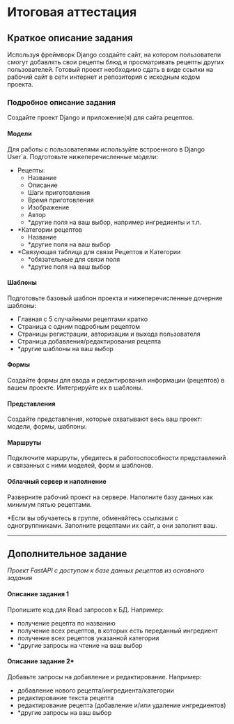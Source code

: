 # Итоговая аттестация

## Краткое описание задания

Используя фреймворк Django создайте сайт, на котором пользователи смогут
добавлять свои рецепты блюд и просматривать рецепты других пользователей.
Готовый проект необходимо сдать в виде ссылки на рабочий сайт в сети интернет и
репозитория с исходным кодом проекта.

### Подробное описание задания

Создайте проект Django и приложение(я) для сайта рецептов.

#### Модели

Для работы с пользователями используйте встроенного в Django User`a.
Подготовьте нижеперечисленные модели:
* Рецепты:
  * Название
  * Описание
  * Шаги приготовления
  * Время приготовления
  * Изображение
  * Автор
  * *другие поля на ваш выбор, например ингредиенты и т.п.
* *Категории рецептов
  * Название
  * *другие поля на ваш выбор
* *Связующая таблица для связи Рецептов и Категории
  * *обязательные для связи поля
  * *другие поля на ваш выбор
 
#### Шаблоны

Подготовьте базовый шаблон проекта и нижеперечисленные дочерние шаблоны:
* Главная с 5 случайными рецептами кратко
* Страница с одним подробным рецептом
* Страницы регистрации, авторизации и выхода пользователя
* Страница добавления/редактирования рецепта
* *другие шаблоны на ваш выбор

#### Формы

Создайте формы для ввода и редактирования информации (рецептов) в вашем
проекте. Интегрируйте их в шаблоны.

#### Представления
Создайте представления, которые охватывают весь ваш проект: модели, формы,
шаблоны.

#### Маршруты

Подключите маршруты, убедитесь в работоспособности представлений и связанных
с ними моделей, форм и шаблонов.

#### Облачный сервер и наполнение

Разверните рабочий проект на сервере. Наполните базу данных как минимум пятью
рецептами.

*Если вы обучаетесь в группе, обменяйтесь ссылками с одногруппниками.
Заполните рецептами их сайт, а они заполнят ваш.

-----

## Дополнительное задание

*Проект FastAPI с доступом к базе данных рецептов из
основного задания*

#### Описание задания 1

Пропишите код для Read запросов к БД. Например:
* получение рецепта по названию
* получение всех рецептов, в которых есть переданный ингредиент
* получение всех рецептов указанной категории
* *другие запросы на чтение на ваш выбор

#### Описание задание 2*

Добавьте запросы на добавление и редактирование. Например:
* добавление нового рецепта/ингредиента/категории
* редактирование текста рецепта
* редактирование рецепта (добавление и/или удаление ингредиентов)
* *другие запросы на ваш выбор
